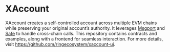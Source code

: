 # XAccount

XAccount creates a self-controlled account across multiple EVM chains while preserving your original account’s authority. It leverages [Msgport](https://github.com/ringecosystem/msgport) and [Safe](https://github.com/safe-global/safe-smart-account) to handle cross-chain calls. This repository contains contracts and examples, along with a frontend for seamless interaction. For more details, visit https://github.com/ringecosystem/xaccount-ui.